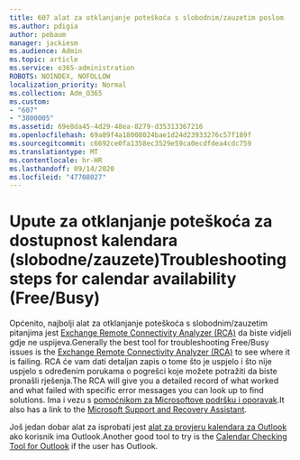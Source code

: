 ```yaml
---
title: 607 alat za otklanjanje poteškoća s slobodnim/zauzetim poslom
ms.author: pdigia
author: pebaum
manager: jackiesm
ms.audience: Admin
ms.topic: article
ms.service: o365-administration
ROBOTS: NOINDEX, NOFOLLOW
localization_priority: Normal
ms.collection: Adm_O365
ms.custom:
- "607"
- "3800005"
ms.assetid: 69e8da45-4d29-48ea-8279-d35313367216
ms.openlocfilehash: 69a89f4a18008024bae1d24d23933276c57f189f
ms.sourcegitcommit: c6692ce0fa1358ec3529e59ca0ecdfdea4cdc759
ms.translationtype: MT
ms.contentlocale: hr-HR
ms.lasthandoff: 09/14/2020
ms.locfileid: "47708027"
---
```

# <a name="troubleshooting-steps-for-calendar-availability-freebusy"></a><span data-ttu-id="baffd-102">Upute za otklanjanje poteškoća za dostupnost kalendara (slobodne/zauzete)</span><span class="sxs-lookup"><span data-stu-id="baffd-102">Troubleshooting steps for calendar availability (Free/Busy)</span></span>

<span data-ttu-id="baffd-103">Općenito, najbolji alat za otklanjanje poteškoća s slobodnim/zauzetim pitanjima jest [Exchange Remote Connectivity Analyzer (RCA)](https://testconnectivity.microsoft.com/Default.aspx?testId=freeBusy) da biste vidjeli gdje ne uspijeva.</span><span class="sxs-lookup"><span data-stu-id="baffd-103">Generally the best tool for troubleshooting Free/Busy issues is the [Exchange Remote Connectivity Analyzer (RCA)](https://testconnectivity.microsoft.com/Default.aspx?testId=freeBusy) to see where it is failing.</span></span> <span data-ttu-id="baffd-104">RCA će vam dati detaljan zapis o tome što je uspjelo i što nije uspjelo s određenim porukama o pogrešci koje možete potražiti da biste pronašli rješenja.</span><span class="sxs-lookup"><span data-stu-id="baffd-104">The RCA will give you a detailed record of what worked and what failed with specific error messages you can look up to find solutions.</span></span> <span data-ttu-id="baffd-105">Ima i vezu s [pomoćnikom za Microsoftove podršku i oporavak](https://diagnostics.office.com/).</span><span class="sxs-lookup"><span data-stu-id="baffd-105">It also has a link to the [Microsoft Support and Recovery Assistant](https://diagnostics.office.com/).</span></span>

<span data-ttu-id="baffd-106">Još jedan dobar alat za isprobati jest [alat za provjeru kalendara za Outlook](https://www.microsoft.com/download/details.aspx?id=28786) ako korisnik ima Outlook.</span><span class="sxs-lookup"><span data-stu-id="baffd-106">Another good tool to try is the [Calendar Checking Tool for Outlook](https://www.microsoft.com/download/details.aspx?id=28786) if the user has Outlook.</span></span>
